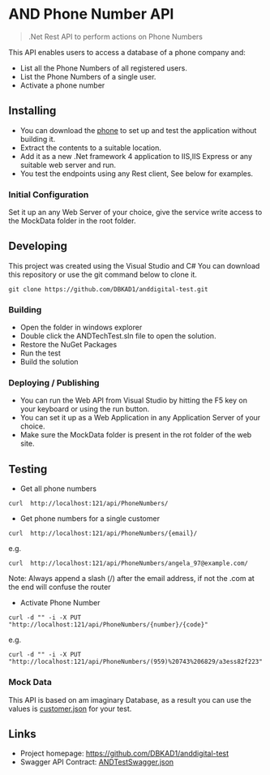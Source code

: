 
# AND Phone Number API
> .Net Rest API to perform actions on Phone Numbers

This API enables users to access a database of a phone company and:
* List all the Phone Numbers of all registered users.
* List the Phone Numbers of a single user.
* Activate a phone number

## Installing 

* You can download the [phone](dist.zip) to set up and test the application without building it.
* Extract the contents to a suitable location.
* Add it as a new .Net framework 4 application to IIS,IIS Express or any suitable web server and run.
* You test the endpoints using any Rest client, See below for examples.


### Initial Configuration

Set it up an any Web Server of your choice, give the service write access to the MockData folder in the root folder.

## Developing

This project was created using the Visual Studio and C#
You can download this repository or use the git command below to clone it.

```shell
git clone https://github.com/DBKAD1/anddigital-test.git
```

### Building
* Open the folder in windows explorer
* Double click the ANDTechTest.sln file to open the solution.
* Restore the NuGet Packages
* Run the test 
* Build the solution


### Deploying / Publishing

* You can run the Web API from Visual Studio by hitting the F5 key on your keyboard or using the run button.
* You can set it up as a Web Application in any Application Server of your choice.
* Make sure the MockData folder is present in the rot folder of the web site.

## Testing

* Get all phone numbers
```shell
curl  http://localhost:121/api/PhoneNumbers/
```

* Get phone numbers for a single customer
```shell
curl  http://localhost:121/api/PhoneNumbers/{email}/
```

e.g.

```shell
curl  http://localhost:121/api/PhoneNumbers/angela_97@example.com/
```
Note: Always append a slash (/) after the email address, if not the .com at the end will confuse the router 

* Activate Phone Number

```shell
curl -d "" -i -X PUT "http://localhost:121/api/PhoneNumbers/{number}/{code}"
```

e.g.

```shell
curl -d "" -i -X PUT "http://localhost:121/api/PhoneNumbers/(959)%20743%206829/a3ess82f223"
```
### Mock Data
This API is based on am imaginary Database, as a result you can use the values is [customer.json](ANDDigitalTest/MockData/Customers.json) for your test.


## Links

- Project homepage: https://github.com/DBKAD1/anddigital-test
- Swagger API Contract: [ANDTestSwagger.json](UI/ANDTestSwagger.json)


